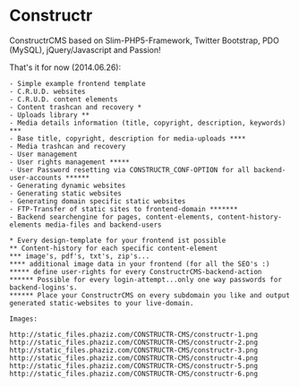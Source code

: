 Constructr
==========

ConstructrCMS based on Slim-PHP5-Framework, Twitter Bootstrap, PDO (MySQL), jQuery/Javascript and Passion!

That's it for now (2014.06.26):

	- Simple example frontend template
	- C.R.U.D. websites
	- C.R.U.D. content elements
	- Content trashcan and recovery *
	- Uploads library **
	- Media details information (title, copyright, description, keywords) ***
	- Base title, copyright, description for media-uploads ****
	- Media trashcan and recovery
	- User management
	- User rights management *****
	- User Password resetting via CONSTRUCTR_CONF-OPTION for all backend-user-accounts ******
	- Generating dynamic websites
	- Generating static websites
	- Generating domain specific static websites
	- FTP-Transfer of static sites to frontend-domain *******
	- Backend searchengine for pages, content-elements, content-history-elements media-files and backend-users

	* Every design-template for your frontend ist possible
	** Content-history for each specific content-element
	*** image's, pdf's, txt's, zip's...
	**** additional image data in your frontend (for all the SEO's :)
	***** define user-rights for every ConstructrCMS-backend-action
	****** Possible for every login-attempt...only one way passwords for backend-logins's.
	****** Place your ConstructrCMS on every subdomain you like and output generated static-websites to your live-domain.

	Images:

	http://static_files.phaziz.com/CONSTRUCTR-CMS/constructr-1.png
	http://static_files.phaziz.com/CONSTRUCTR-CMS/constructr-2.png
	http://static_files.phaziz.com/CONSTRUCTR-CMS/constructr-3.png
	http://static_files.phaziz.com/CONSTRUCTR-CMS/constructr-4.png
	http://static_files.phaziz.com/CONSTRUCTR-CMS/constructr-5.png
	http://static_files.phaziz.com/CONSTRUCTR-CMS/constructr-6.png